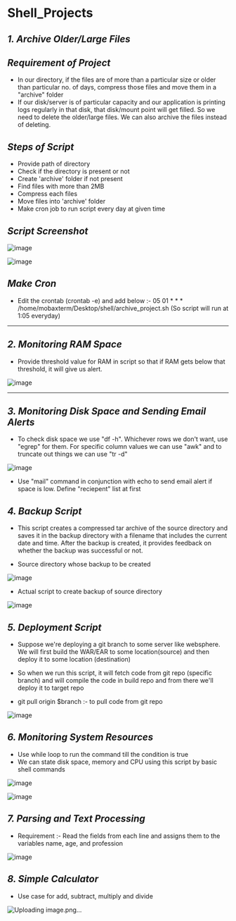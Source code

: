 # Shell_Projects

*1. Archive Older/Large Files*
-
_*Requirement of Project*_
-
- In our directory, if the files are of more than a particular size or older than particular no. of days, compress those files and move them in a "archive" folder
- If our disk/server is of particular capacity and our application is printing logs regularly in that disk, that disk/mount point will get filled. So we need to delete the older/large files. We can also archive the files instead of deleting.

_*Steps of Script*_
- 
- Provide path of directory
- Check if the directory is present or not
- Create 'archive' folder if not present
- Find files with more than 2MB
- Compress each files
- Move files into 'archive' folder
- Make cron job to run script every day at given time

_*Script Screenshot*_
-
![image](https://github.com/user-attachments/assets/02c118cd-6fe6-4d5e-ba94-5feee9b08d9b)

![image](https://github.com/user-attachments/assets/40d83486-08ab-40fa-b9ee-fff1fd7a69e9)

_*Make Cron*_
-
- Edit the crontab (crontab -e) and add below :- 05 01 * * * /home/mobaxterm/Desktop/shell/archive_project.sh  (So script will run at 1:05 everyday)

----------------------------------------------------------------------------------------------------------------------------------------------------------------------

*2. Monitoring RAM Space*
-
- Provide threshold value for RAM in script so that if RAM gets below that threshold, it will give us alert.

![image](https://github.com/user-attachments/assets/22df84cb-575f-4710-8d0b-11c908c1e064)

----------------------------------------------------------------------------------------------------------------------------------------------------------------------

*3. Monitoring Disk Space and Sending Email Alerts*
-
- To check disk space we use "df -h". Whichever rows we don't want, use "egrep" for them. For specific column values we can use "awk" and to truncate out things we can use "tr -d"

![image](https://github.com/user-attachments/assets/604aa4c2-1c4e-49b2-904f-26b8d595854c)

- Use "mail" command in conjunction with echo to send email alert if space is low. Define "reciepent" list at first

*4. Backup Script*
-
- This script creates a compressed tar archive of the source directory and saves it in the backup directory with a filename that includes the current date and time. After the backup is created, it provides feedback on whether the backup was successful or not.

- Source directory whose backup to be created

![image](https://github.com/user-attachments/assets/fc76db55-cb86-40dd-a7bd-c06a95afead6)


- Actual script to create backup of source directory

![image](https://github.com/user-attachments/assets/8fe4c3f0-eb05-4946-8397-9cc728ab898b)

*5. Deployment Script*
-
- Suppose we're deploying a git branch to some server like websphere. We will first build the WAR/EAR to some location(source) and then deploy it to some location (destination)

- So when we run this script, it will fetch code from git repo (specific branch) and will compile the code in build repo and from there we'll deploy it to target repo
- git pull origin $branch :- to pull code from git repo

![image](https://github.com/user-attachments/assets/8531a1c2-dcf4-41da-8bb3-f5fc53859d7c) 

*6. Monitoring System Resources*
-
- Use while loop to run the command till the condition is true
- We can state disk space, memory and CPU using this script by basic shell commands

![image](https://github.com/user-attachments/assets/b383e7bf-7b38-46b7-9338-49b91376b619)

![image](https://github.com/user-attachments/assets/0b1fecb6-4610-4a34-bc83-8404677146e5)

*7. Parsing and Text Processing*
-
- Requirement :- Read the fields from each line and assigns them to the variables name, age, and profession 

![image](https://github.com/user-attachments/assets/3207997c-6694-46cd-9274-f57854ce970b)

*8. Simple Calculator*
- 
- Use case for add, subtract, multiply and divide

![Uploading image.png…]()




